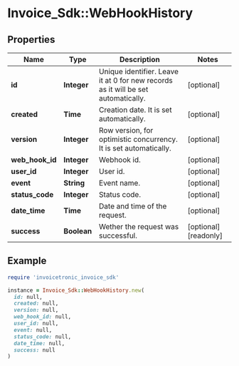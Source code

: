# Invoice_Sdk::WebHookHistory

## Properties

| Name | Type | Description | Notes |
| ---- | ---- | ----------- | ----- |
| **id** | **Integer** | Unique identifier. Leave it at 0 for new records as it will be set automatically. | [optional] |
| **created** | **Time** | Creation date. It is set automatically. | [optional] |
| **version** | **Integer** | Row version, for optimistic concurrency. It is set automatically. | [optional] |
| **web_hook_id** | **Integer** | Webhook id. | [optional] |
| **user_id** | **Integer** | User id. | [optional] |
| **event** | **String** | Event name. | [optional] |
| **status_code** | **Integer** | Status code. | [optional] |
| **date_time** | **Time** | Date and time of the request. | [optional] |
| **success** | **Boolean** | Wether the request was successful. | [optional][readonly] |

## Example

```ruby
require 'invoicetronic_invoice_sdk'

instance = Invoice_Sdk::WebHookHistory.new(
  id: null,
  created: null,
  version: null,
  web_hook_id: null,
  user_id: null,
  event: null,
  status_code: null,
  date_time: null,
  success: null
)
```

